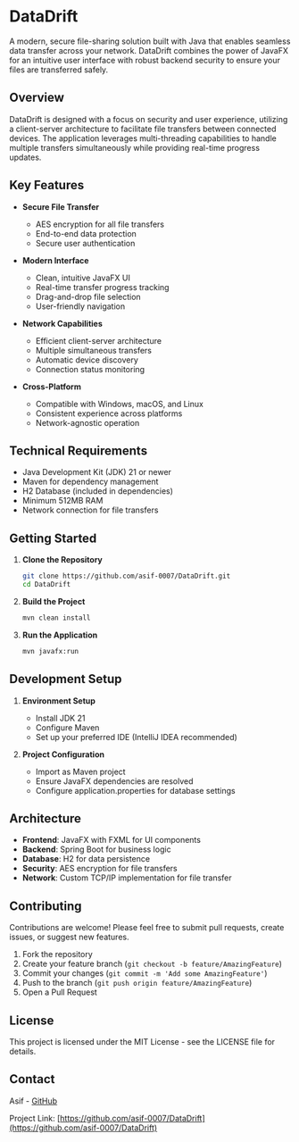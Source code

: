 # DataDrift

A modern, secure file-sharing solution built with Java that enables seamless data transfer across your network. DataDrift combines the power of JavaFX for an intuitive user interface with robust backend security to ensure your files are transferred safely.

## Overview

DataDrift is designed with a focus on security and user experience, utilizing a client-server architecture to facilitate file transfers between connected devices. The application leverages multi-threading capabilities to handle multiple transfers simultaneously while providing real-time progress updates.

## Key Features

- **Secure File Transfer**
  - AES encryption for all file transfers
  - End-to-end data protection
  - Secure user authentication

- **Modern Interface**
  - Clean, intuitive JavaFX UI
  - Real-time transfer progress tracking
  - Drag-and-drop file selection
  - User-friendly navigation

- **Network Capabilities**
  - Efficient client-server architecture
  - Multiple simultaneous transfers
  - Automatic device discovery
  - Connection status monitoring

- **Cross-Platform**
  - Compatible with Windows, macOS, and Linux
  - Consistent experience across platforms
  - Network-agnostic operation

## Technical Requirements

- Java Development Kit (JDK) 21 or newer
- Maven for dependency management
- H2 Database (included in dependencies)
- Minimum 512MB RAM
- Network connection for file transfers

## Getting Started

1. **Clone the Repository**
   ```bash
   git clone https://github.com/asif-0007/DataDrift.git
   cd DataDrift
   ```

2. **Build the Project**
   ```bash
   mvn clean install
   ```

3. **Run the Application**
   ```bash
   mvn javafx:run
   ```

## Development Setup

1. **Environment Setup**
   - Install JDK 21
   - Configure Maven
   - Set up your preferred IDE (IntelliJ IDEA recommended)

2. **Project Configuration**
   - Import as Maven project
   - Ensure JavaFX dependencies are resolved
   - Configure application.properties for database settings

## Architecture

- **Frontend**: JavaFX with FXML for UI components
- **Backend**: Spring Boot for business logic
- **Database**: H2 for data persistence
- **Security**: AES encryption for file transfers
- **Network**: Custom TCP/IP implementation for file transfer

## Contributing

Contributions are welcome! Please feel free to submit pull requests, create issues, or suggest new features.

1. Fork the repository
2. Create your feature branch (`git checkout -b feature/AmazingFeature`)
3. Commit your changes (`git commit -m 'Add some AmazingFeature'`)
4. Push to the branch (`git push origin feature/AmazingFeature`)
5. Open a Pull Request

## License

This project is licensed under the MIT License - see the LICENSE file for details.

## Contact

Asif - [GitHub](https://github.com/asif-0007)

Project Link: [https://github.com/asif-0007/DataDrift](https://github.com/asif-0007/DataDrift)
